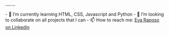 <h1 style ="font-size:2px;" > <strong> Hello! Welcome to Eva's Github! </strong> </h1>
<br>
- 🌱 I’m currently learning HTML, CSS, Javascript and Python
- 💞️ I’m looking to collaborate on all projects that I can
- 📫 How to reach me: <a href="https://www.linkedin.com/in/evamraposo">Eva Raposo on Linkedin</a>

<!---
evamraposo/evamraposo is a ✨ special ✨ repository because its `README.md` (this file) appears on your GitHub profile.
You can click the Preview link to take a look at your changes.
--->
